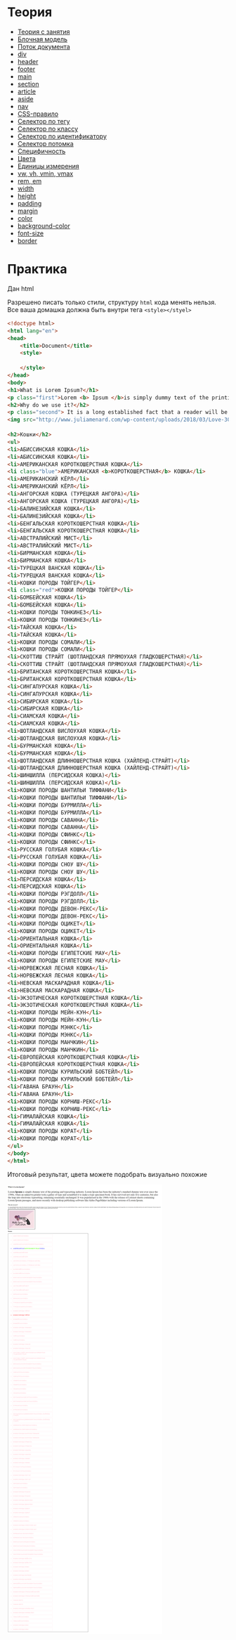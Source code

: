 # Теория

- [Теория с занятия](https://msheiko.github.io/js/slides/23.02.22)
- [Блочная модель](https://doka.guide/css/box-model/)
- [Поток документа](https://doka.guide/html/flow/)
- [div](https://doka.guide/html/div/)
- [header](https://doka.guide/html/header/)
- [footer](https://doka.guide/html/footer/)
- [main](https://doka.guide/html/main/)
- [section](https://doka.guide/html/section/)
- [article](https://doka.guide/html/article/)
- [aside](https://doka.guide/html/aside/)
- [nav](https://doka.guide/html/nav/)
- [CSS-правило](https://doka.guide/css/css-rule/)
- [Селектор по тегу](https://doka.guide/css/tag-selector/)
- [Селектор по классу](https://doka.guide/css/class-selector/)
- [Селектор по идентификатору](https://doka.guide/css/id-selector/)
- [Селектор потомка](https://doka.guide/css/nesting-selector/)
- [Специфичность](https://doka.guide/css/specificity/)
- [Цвета ](https://doka.guide/css/web-colors/)
- [Единицы измерения](https://doka.guide/css/numeric-types/)
- [vw, vh, vmin, vmax](https://doka.guide/css/vw-vh/)
- [rem, em](https://doka.guide/css/rem-em/)
- [width](https://doka.guide/css/width/)
- [height](https://doka.guide/css/height/)
- [padding](https://doka.guide/css/padding/)
- [margin](https://doka.guide/css/margin/)
- [color](https://doka.guide/css/color/)
- [background-color](https://doka.guide/css/background-color/)
- [font-size](https://doka.guide/css/font-size/)
- [border](https://doka.guide/css/border/)



# Практика

Дан html

Разрешено писать только стили, структуру `html` кода менять нельзя. Все ваша домашка должна быть внутри тега `<style></styel>`

```html
<!doctype html>
<html lang="en">
<head>
    <title>Document</title>
    <style>

    </style>
</head>
<body>
<h1>What is Lorem Ipsum?</h1>
<p class="first">Lorem <b> Ipsum </b>is simply dummy text of the printing and typesetting industry. Lorem Ipsum has been the industry's standard dummy text ever since the 1500s, when an unknown printer took a galley of type and scrambled it to make a type specimen book. It has survived not only five centuries, but also the leap into electronic typesetting, remaining essentially unchanged. It was popularised in the 1960s with the release of Letraset sheets containing Lorem Ipsum passages, and more recently with desktop publishing software like Aldus PageMaker including versions of Lorem Ipsum.</p>
<h2>Why do we use it?</h2>
<p class="second"> It is a long established fact that a reader will be distracted by the readable content of a page when looking at its layout. The point of using Lorem Ipsum is that it has a more-or-less normal distribution of letters, as opposed to using 'Content here, content here', making it look like readable English. Many desktop publishing packages and web page editors now use Lorem Ipsum as their default model text, and a search for 'lorem ipsum' will uncover many web sites still in their infancy. Various versions have evolved over the years, sometimes by accident, sometimes on purpose (injected humour and the like).</p>
<img src="http://www.juliamenard.com/wp-content/uploads/2018/03/Love-300x213.png" alt="">

<h2>Кошки</h2>
<ul>
<li>АБИССИНСКАЯ КОШКА</li>
<li>АБИССИНСКАЯ КОШКА</li>
<li>АМЕРИКАНСКАЯ КОРОТКОШЕРСТНАЯ КОШКА</li>
<li class="blue">АМЕРИКАНСКАЯ <b>КОРОТКОШЕРСТНАЯ</b> КОШКА</li>
<li>АМЕРИКАНСКИЙ КЁРЛ</li>
<li>АМЕРИКАНСКИЙ КЁРЛ</li>
<li>АНГОРСКАЯ КОШКА (ТУРЕЦКАЯ АНГОРА)</li>
<li>АНГОРСКАЯ КОШКА (ТУРЕЦКАЯ АНГОРА)</li>
<li>БАЛИНЕЗИЙСКАЯ КОШКА</li>
<li>БАЛИНЕЗИЙСКАЯ КОШКА</li>
<li>БЕНГАЛЬСКАЯ КОРОТКОШЕРСТНАЯ КОШКА</li>
<li>БЕНГАЛЬСКАЯ КОРОТКОШЕРСТНАЯ КОШКА</li>
<li>АВСТРАЛИЙСКИЙ МИСТ</li>
<li>АВСТРАЛИЙСКИЙ МИСТ</li>
<li>БИРМАНСКАЯ КОШКА</li>
<li>БИРМАНСКАЯ КОШКА</li>
<li>ТУРЕЦКАЯ ВАНСКАЯ КОШКА</li>
<li>ТУРЕЦКАЯ ВАНСКАЯ КОШКА</li>
<li>КОШКИ ПОРОДЫ ТОЙГЕР</li>
<li class="red">КОШКИ ПОРОДЫ ТОЙГЕР</li>
<li>БОМБЕЙСКАЯ КОШКА</li>
<li>БОМБЕЙСКАЯ КОШКА</li>
<li>КОШКИ ПОРОДЫ ТОНКИНЕЗ</li>
<li>КОШКИ ПОРОДЫ ТОНКИНЕЗ</li>
<li>ТАЙСКАЯ КОШКА</li>
<li>ТАЙСКАЯ КОШКА</li>
<li>КОШКИ ПОРОДЫ СОМАЛИ</li>
<li>КОШКИ ПОРОДЫ СОМАЛИ</li>
<li>СКОТТИШ СТРАЙТ (ШОТЛАНДСКАЯ ПРЯМОУХАЯ ГЛАДКОШЕРСТНАЯ)</li>
<li>СКОТТИШ СТРАЙТ (ШОТЛАНДСКАЯ ПРЯМОУХАЯ ГЛАДКОШЕРСТНАЯ)</li>
<li>БРИТАНСКАЯ КОРОТКОШЕРСТНАЯ КОШКА</li>
<li>БРИТАНСКАЯ КОРОТКОШЕРСТНАЯ КОШКА</li>
<li>СИНГАПУРСКАЯ КОШКА</li>
<li>СИНГАПУРСКАЯ КОШКА</li>
<li>СИБИРСКАЯ КОШКА</li>
<li>СИБИРСКАЯ КОШКА</li>
<li>СИАМСКАЯ КОШКА</li>
<li>СИАМСКАЯ КОШКА</li>
<li>ШОТЛАНДСКАЯ ВИСЛОУХАЯ КОШКА</li>
<li>ШОТЛАНДСКАЯ ВИСЛОУХАЯ КОШКА</li>
<li>БУРМАНСКАЯ КОШКА</li>
<li>БУРМАНСКАЯ КОШКА</li>
<li>ШОТЛАНДСКАЯ ДЛИННОШЕРСТНАЯ КОШКА (ХАЙЛЕНД-СТРАЙТ)</li>
<li>ШОТЛАНДСКАЯ ДЛИННОШЕРСТНАЯ КОШКА (ХАЙЛЕНД-СТРАЙТ)</li>
<li>ШИНШИЛЛА (ПЕРСИДСКАЯ КОШКА)</li>
<li>ШИНШИЛЛА (ПЕРСИДСКАЯ КОШКА)</li>
<li>КОШКИ ПОРОДЫ ШАНТИЛЬИ ТИФФАНИ</li>
<li>КОШКИ ПОРОДЫ ШАНТИЛЬИ ТИФФАНИ</li>
<li>КОШКИ ПОРОДЫ БУРМИЛЛА</li>
<li>КОШКИ ПОРОДЫ БУРМИЛЛА</li>
<li>КОШКИ ПОРОДЫ САВАННА</li>
<li>КОШКИ ПОРОДЫ САВАННА</li>
<li>КОШКИ ПОРОДЫ СФИНКС</li>
<li>КОШКИ ПОРОДЫ СФИНКС</li>
<li>РУССКАЯ ГОЛУБАЯ КОШКА</li>
<li>РУССКАЯ ГОЛУБАЯ КОШКА</li>
<li>КОШКИ ПОРОДЫ СНОУ ШУ</li>
<li>КОШКИ ПОРОДЫ СНОУ ШУ</li>
<li>ПЕРСИДСКАЯ КОШКА</li>
<li>ПЕРСИДСКАЯ КОШКА</li>
<li>КОШКИ ПОРОДЫ РЭГДОЛЛ</li>
<li>КОШКИ ПОРОДЫ РЭГДОЛЛ</li>
<li>КОШКИ ПОРОДЫ ДЕВОН-РЕКС</li>
<li>КОШКИ ПОРОДЫ ДЕВОН-РЕКС</li>
<li>КОШКИ ПОРОДЫ ОЦИКЕТ</li>
<li>КОШКИ ПОРОДЫ ОЦИКЕТ</li>
<li>ОРИЕНТАЛЬНАЯ КОШКА</li>
<li>ОРИЕНТАЛЬНАЯ КОШКА</li>
<li>КОШКИ ПОРОДЫ ЕГИПЕТСКИЕ МАУ</li>
<li>КОШКИ ПОРОДЫ ЕГИПЕТСКИЕ МАУ</li>
<li>НОРВЕЖСКАЯ ЛЕСНАЯ КОШКА</li>
<li>НОРВЕЖСКАЯ ЛЕСНАЯ КОШКА</li>
<li>НЕВСКАЯ МАСКАРАДНАЯ КОШКА</li>
<li>НЕВСКАЯ МАСКАРАДНАЯ КОШКА</li>
<li>ЭКЗОТИЧЕСКАЯ КОРОТКОШЕРСТНАЯ КОШКА</li>
<li>ЭКЗОТИЧЕСКАЯ КОРОТКОШЕРСТНАЯ КОШКА</li>
<li>КОШКИ ПОРОДЫ МЕЙН-КУН</li>
<li>КОШКИ ПОРОДЫ МЕЙН-КУН</li>
<li>КОШКИ ПОРОДЫ МЭНКС</li>
<li>КОШКИ ПОРОДЫ МЭНКС</li>
<li>КОШКИ ПОРОДЫ МАНЧКИН</li>
<li>КОШКИ ПОРОДЫ МАНЧКИН</li>
<li>ЕВРОПЕЙСКАЯ КОРОТКОШЕРСТНАЯ КОШКА</li>
<li>ЕВРОПЕЙСКАЯ КОРОТКОШЕРСТНАЯ КОШКА</li>
<li>КОШКИ ПОРОДЫ КУРИЛЬСКИЙ БОБТЕЙЛ</li>
<li>КОШКИ ПОРОДЫ КУРИЛЬСКИЙ БОБТЕЙЛ</li>
<li>ГАВАНА БРАУН</li>
<li>ГАВАНА БРАУН</li>
<li>КОШКИ ПОРОДЫ КОРНИШ-РЕКС</li>
<li>КОШКИ ПОРОДЫ КОРНИШ-РЕКС</li>
<li>ГИМАЛАЙСКАЯ КОШКА</li>
<li>ГИМАЛАЙСКАЯ КОШКА</li>
<li>КОШКИ ПОРОДЫ КОРАТ</li>
<li>КОШКИ ПОРОДЫ КОРАТ</li>
</ul>
</body>
</html>

```
Итоговый результат, цвета можете подобрать визуально похожие

![img](../../slides/img/screencapture-file-D-js-index-html-2022-02-24-12_38_02.png)

